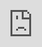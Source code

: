 ```yaml
---
layout: post
date:   2025-03-25
image: "/template_site/images/csr_thumbnail.png"
title:  "housing as expansion/displacement in addis ababa"
author: "fennet habte & ki-sang yi"
---
```

<style>
    body {
        background-color: #14110F; /* Dark color for background */
        color: #F2F2F2; /* Off white color for text */
        font-family: 'Helvetica Neue', Helvetica;
    }
</style>

<img src="/ConflictUrbanism2025/images/Habte_Yi/Addis-Strip.png" style="width:100%; height:auto; vertical-align:middle;" frameborder="0">
<br>

<h1>housing as <em>expansion/displacement</em> in addis ababa</h1>
Fennet Habte & Ki-Sang Yi
<br>

<div style="margin: 0 0 0 10%;"> 
    <i>Lydia, a new resident in the Bole Arabsa condominiums: No one comes here [the condominium] and no one goes from here to there [bordering Oromia farmland]. If you want to go over there and mix with them, they won’t even let you near them. People are afraid to go over there. The lands in the city were given to investors, so where do resettlers go? Back to the land of the farmer. The farmer only sees the people settling on his land, he won’t think that the government took the land and built the house and gave it to you, so they don’t like the settlers. Do you understand?</i> <br>
    <br>
    <i>Milkesa, the interviewer: Because they think they came here because they wanted to?</i> <br>
    <br>
    <i>Lydia: At the end of the day, the farmers will just think that their land is taken from them by the government so that people from the city can be settled.</i><br>
    <br>
    (Fathollahzadeh 2025, p. 300)
</div>

<br>

<div style="margin: 0 0 0 10%;"> 
    <i>Fanos, a resident in a village across Akaki river: Even if they say that this is the border between Oromia and Finfinnee, we haven’t accepted that. We can’t deny the growth of a city. Growth is natural. When the population grows, so does the size of the city. But the growth should benefit the dwellers of the land as well. For example, they take away 20 hectares of your land and give you a single place on a legal location map. [...] They could provide a better life for the farmer. They could create job opportunities.</i><br>
    <br>
    <i>Milkesa: Most people think this is an urban area. And after 100 or 200 metres the landscape is very rural. The difference between the two is obvious.</i><br>
    <br>
    (Fathollahzadeh 2025, p. 292)
</div>

<br>

<img src="/ConflictUrbanism2025/images/Habte_Yi/AddisAbaba-City.gif" style="float:center; width:100%; height:auto; vertical-align:middle;" frameborder="0">

<br>

<h2>i. IHDP ++ addis</h2>

Addis Ababa has been the site of many visionary state-making exercises. First designated as capital city of the empire in 1898 by Emperor Menelik II and Empress Taitu, the place which was/and still is referred to as Finfinne by the indigenous Oromo inhabitants of the area has undergone restructuring and expansion under successive political regimes that sought to establish their political power and legacy in the city. Addis Ababa has the status of a self-governing city and sits within the Oromia region (Weldeghebrael 2022).

In 2006, the Government of Ethiopia announced the Integrated Housing Development Program (IHDP), an extension of the Addis Ababa Grand Housing Program (AAGHP) that was launched in 2004 in partnership with the German Technical Cooperation (GTZ). The goal of  the IHDP was to address the critical housing shortage in Addis Ababa by building 400,000 condominium apartments. Simultaneously, the project aimed to beautify Addis Ababa’s inner city, address unemployment, and promote homeownership for low and middle-income households, furthering the country’s economic development goals (United Nations 2025). By 2015, the re-development of the inner-city, partially to build condominiums, but more often to allow for private re-development, has caused the demolishing of 392 ha of inner-city informal housing and the displacement of 23,151 households (UN Habitat 2017). While the first condominium projects were situated in the inner-city, eventually the project expanded to develop large-scale housing projects in what was perceived to be the ‘underutilized’ periphery of the city and adjacent farmland in Oromia.  With over a hundred sites throughout the city and its periphery, the condominiums occupy 11% of Addis Ababa area - significantly changing the spatial fabric of the city and its periphery (Charitonidou 2021).
<br>

<div class="iframe-column"><iframe src="https://ki-sang.github.io/AddisCondos/AddisCondoPoints.html" style="position:absolute;top:0;left:0;width:100%;height:100%;" frameborder="0"></iframe></div> 
<h6><em>Condominium locations scrapped from OpenStreetMap and Google Places API and their typologies. As a user-contributed list, this dataset does not include all condominium projects in Addis Ababa. Visitors are encouraged to roam around to look for unaccounted condominium projects in the inner city and the peripheries.</em></h6>
<br>
The IHDP emerged in the aftermath of the 2005 Ethiopian election, which saw a loss of votes for the EPRDF - the party that had dominated Ethiopian politics for over a decade, and large-scale protests demanding political change (Weldeghebrael 2022, p. 3). The EPRDF’s subsequent promise of infrastructure realized in the IHDP, thus served as a way to appeal to urban grievances, appease constituents, regain political legitimacy and propose an actionable vision for a prosperous, orderly city (Terrefe 2022, p. 4). In the years after the end of the cooperation with the GTZ (now GIZ), the projects’ financing solely through Ethiopian public resources has been lauded, showcasing to “other African nations that Africa can solve its own problems” (Gardner 2017). 

While the project continues to be successful at increasing formal housing stock, and enabling home-ownership for low-and middle income households, research has shown that the urban poor who were deemed the primary target audience were often barely able to make the down-payment let alone their mortgage. Over the past two decades we have thus seen a phenomenon of low-income apartment owners renting to middle-class tenants to finance their mortgage, while they themselves continue to live in informal, precarious housing in the inner city (Planel & Bridonneau 2017, p. 32). Avenues into the condominiums are three-fold: Residents evicted from neighborhoods slated for demolition are given priority in purchasing a condominium, as compensation. The main avenue to home-ownership is the lottery system, that randomly allocates apartments to applicants as they become available. Lastly, those who are unsuccessful at gaining access through the lottery may choose to rent units.
<br>

<h4>relocation ++ insecurity</h4>

The inner-city redevelopments that sought to formalize housing and usher in a new era of modern urban development, served both to allow for easier governing of inner-city populations, deemed troublesome, unruly and hotbeds of political dissidents after the 2005 post-election protests, and created an agreeable environment for foreign- and diaspora developers in prime real estate locations (Weldeghebrael 2022, p. 4). The first inner-city site to be re-developed into an IHDP site was in the Lideta neighborhood. According to government officials it was selected due to the belief that “there was a huge concentration of Coalition for Unity and Democracy (CUD) 2005 election campaigners and subsequent protest mobilizers”. Relocations of residents of informal inner-city settlements were conducted with little community input, at times purposefully separating inner-city communities, who had been deemed sites of opposition protest, scattering them across five to twelve different condominiums at the city’s peripheries, severing existing social networks (Weldeghebrael 2022, p. 6). The  strategic spatial dispersion of former inner-city residents deemed troublesome allowed the IHDP to act as a mechanism of enacting control and repress potential future counter-government organizing. 
<br>

<video width="100%" height="auto" autoplay>
  <source src="/ConflictUrbanism2025/images/Habte_Yi/AratKilo_to_Jemo-Merge.mp4" type="video/mp4">
</video>
<h6><em>Left: Rush hour bus commute from Shela in Addis Ababa. Right: The commute from Arat Kilo east of Piassa to Jemo Block 3 Condominiums includes a 25-minute walk to the bus stop and a 45-minute bus ride to the other side of the city.</em></h6>
<br>

In a study of Jemo condominium, which houses a large group of residents evicted from the central Arat Kilo neighborhood, Planel & Bridonneau highlight the tension between a sense of security through formal home-ownership and financial insecurity due to high mortgage costs.  
<br>
<div style="margin: 0 0 0 10%;"> 
    <i>If I can’t pay the loan, the bank will seize the apartment. My wife and I sometimes think about renting or selling it. I could sell it for 500,000 birr. It originally cost 125,000 birr, but if you add in the interest payments, the apartment cost us 300,000 birr. But I’ll fight to stay here.</i><br>
    <br>
    Getenet, owns a condominium in Jemo after being evicted from his rental house (kebele bet) in Arat Kilo.<br>
    <br>
    (Planel & Bridonneau 2017, p. 36)  
</div>
<br>

<img src="/ConflictUrbanism2025/images/Habte_Yi/AratKilo_Jemo_GIF.gif" style="float:center; width:100%; height:auto; vertical-align:middle;" frameborder="0">
<h6><em>In the early 2010s, Jemo was still considered very much on the outskirts and it was one of the major outlying sites ear-marked by the government as part of the Integrated Housing Development Program, before the big move back to the more central neighbourhoods coveted by the upper-middle classes. Jemo was one of the flagship initiatives of the government-backed effort to build an attractive periphery from scratch. It has rapidly become a symbol of social transformation and upward mobility" (Planel & Bridonneau 2017, p.30). Aerial imagery of Arat Kilo and Jemo Block 3 Condominium developments from 2002 through 2025 show that the condominiums on the outskirts were pre-emptively built in anticipation of new residents from the inner city.</em></h6>
<br>

New condominium residents experienced a loss of social networks and faced increased time and cost barriers for accessing work opportunities in the city center. The condominium sites themselves, resembling post-war European housing blocks, were built with little regard to common cultural use patterns and fostering community gathering. While some condominium sites have developed into lively and bustling neighborhoods, many residents report a sense of loneliness and anonymity from life in the condominiums (Planel & Bridonneau 2017, p. 39). 
<br>

<h2>ii. addis urbanism ++ aspirations of modernity</h2>

<div style="margin: 0 0 0 10%;"> 
    <em>Money is power. Only those who have economic capacity can be heard and have the ‘right’ to live at the centre. But those who do not have power have no chance except to be thrown away outside where no basic facilities are fulfilled.</em><br>
    <br>
    Older informant, relocated from the city-center. <br>
    <br>
    (Abebe & Hesselberg, 2015, p. 557)
</div>
<br>

Prime minister Abiy’s current Dubai-like development attempts at beautifying the inner-city are aimed at attracting foreign capital and diaspora involvement, cementing Addis Ababs legacy as diplomatic capital of Africa (Gardner 2019). Historic informal inner-city neighborhoods stand in the way of the desired vision for Addis Ababa and must therefore give way to skyscrapers and luxury projects (Di Nunzio 2022, p. 5). While this can be understood as a move away from the EPRDF’s pro-poor framing of urban development, it is important to note that despite the pro-poor framing of the IHDP when it was launched in 2005, it still caused the displacement and disposession of thousands of inner-city residents and rural residents in the city’s periphery. Dispossession is thus a continuing modus-operandi of consecutive political regimes. In the case of Addis, it goes hand in hand with the impossibility of criticizing construction projects that promote development. The idea that cities must be particularly modern and globally connected is presented as an indisputable truth, whereby participatory consultations with those affected or considerations of the consequences of displacement and resettlement are dismissed as irrelevant (Hollands 2008). The justification of displacement as a necessary evil for development then and now made way for lucrative industrial and real-estate development.

<div style="margin: 0 0 0 10%;"> 
    <em>Milkesa [Interviewer]: How do the people here see urbanisation?</em> <br>
    <br>
    <em>Fanos, resident in a village across Akaki river: No one hates urbanisation as long as we benefit, or our children benefit. We as well as our children would love to change. We didn’t say Finfinnee should not expand, but our needs should be noted.</em> <br>
    <br>
    <em>Milkesa: How do you see the growth of the city?</em> <br>
    <br>
    <em>Dagne, a resident in a village across Akaki river: We all know that a city has to grow vertically. But when it expands horizontally at such a rate, we should understand that there is something wrong. Even if it grows horizontally, it should have some benefit for the population it displaces. But we get nothing from it.</em> <br>
    <br>
    (Fathollazadeh 2025, p. 292)
</div>
<br>

Established ideas of what is understood as a modern, progressive and desirable city diametrically contrast African cities. These are positioned as “unplanned, informal, overpopulated, over- or wrongly urbanized, and behind” (Faria & Whitesell 2021, p. 6). In response, imitating globally circulating ideas of a modern city holds the promise of catching up to Western metropolises (Angélil & Hebel 2010, p. 14). When critiqued it is often justified by the response “does Africa not deserve shiny new cities?” and the claim that it is now Africa’s turn to build prosperous and modern cities (Côté-Roy & Moser 2018). The Ethiopian and regional governments in Addis Ababa view infrastructure as a harbinger of change, modernization, and social progress (Larkin 2013, p. 332). It can be argued that the IHDP is a mechanism through which Ethiopia–and in particular, Addis Ababa ”can take part in a contemporaneous modernity by repeating [...] a common visual and conceptual paradigm of what it means to be modern” (Larkin 2013, p. 333). 
<br>

<h2>iii. expansion ++ displacement</h2>

<div style="margin: 0 0 0 10%;"> 
    <em>Wrapped in a white shawl and sporting a wide-brimmed cowboy hat, Haile stares out at his cattle as they graze in a rocky patch of grass. “My family and I have been here since I was a child,” he says, nodding at the small, rickety houses to his right. “But we will have to leave soon.” In the distance loom hulking grey towers, casting long shadows over his pasture. This is Koye Feche, a vast construction site on the edge of Addis Ababa that may soon be sub-Saharan Africa’s largest housing project.</em><br>
    <br>
    (Gardner 2017)
</div>
<br>

<img src="/ConflictUrbanism2025/images/Habte_Yi/Condos-KoyeFeche.jpg" style="float:center; width:100%; height:auto; vertical-align:middle;" frameborder="0">

Poor inner-city residents, who have to make way for new construction projects to upgrade the coveted city center, are resettled on the outskirts of the city, where they fulfill a dual role of dispossessed and dispossessors of Oromo land (Di Nunzio 2022, p. 4). In their discussion of frontier-making in Addis Ababa’s periphery Debelo & Soboka discuss peri-urban frontiers as a liminal space between the urban and the rural. The rural here is “perceived as a space that can be “discovered, claimed, tamed, settled, transformed” to be economically productive and culturally modernized by those who claim to be authorized to re-order and dominate the space” (Prout and Howitt 2009, p. 397; Debelo & Soboka 2022, p. 710). In addition, Addis Ababa’s peripheral frontier is conceptualized as “full of resources but empty of people” (Korf et al. 2015 via Debelo & Soboka 2022). Thus legitimizing farmers’ dispossession for more ‘productive’ land-uses in the form of condominiums. 

<div style="margin: 0 0 0 10%;"> 
    <em>We lost the land we inherited from our mothers and fathers. The government officials forced us to sign an agreement of eviction to give up our land for condominium constructions with a compensation payment of 18.50 ETB (0.60 USD) per square meter. [...] Sewerage from the new residential buildings and the city has polluted the stream we used to use for drinking and for our livestock […] We are refused access to the clean water supplied by the city for the residents of the condominiums […] When we try to appeal our case to the government, local officials bribe our few educated coordinators and we cannot move forward with the legal case.</em><br>
    <br>
    A dispossessed farmer in Oromia.<br>
    <br>
    Bula 2020, p. 71)
</div>
<br>

However, Addis Ababa’s expansion does not go unchallenged. The announcement of a new masterplan in 2014, which sought to incorporate adjacent towns and villages in Oromia into Addis Ababa proper, was met with massive protests across Oromia state. Protesters fought for a suspension of the plan, which they saw as a tool to legalize the further dispossession of farmers surrounding Addis Ababa. While the masterplan was suspended in January of 2016, protests continued in the following months and reached international attention when during and following ‘Ireecha’ celebrations (Oromo thanksgiving) several hundred were killed due to violent government intervention (Terrefe 2022, p. 9). The subsequent political pressure led Prime Minister Hailemariam Desalegn to resign, who was replaced by Prime Minister Abiy Ahmed in 2019 - heralded as the harbinger of a new political era.
<br>
<br>

<h2>conclusion</h2>
 
The IHDP has undoubtedly brought with it rapid transformation, both in Addis Ababa’s spatial footprint and in the way residents of the city and its rural periphery experience dispossession, condominium living, and urbanization. The simultaneous transformation of urban space in the center of the city and its newly commodified periphery highlights the dual role that residents evicted from the inner-city hold in peripheral condominiums, as being dispossessed and acting as dispossessor. 

Tying Addis Ababa’s urban development to larger continental, aspirational urbanisms, shows how modernization processes in the center and periphery both on the local level and the global level are inextricably linked. The case of Addis Ababa, challenges us to search for forms of equitable urban development and question the narrative of dispossession as merely a byproduct of development. Instead, we are encouraged to look at how dispossession and displacement are created, why they are maintained and how they manifest spatially. 
<br>
<br>

<h2>v. references</h2>

Abebe, Gezahegn, and Jan Hesselberg. 2015. “Community Participation and Inner-City Slum Renewal: Relocated People’s Perspectives on Slum Clearance and Resettlement in Addis Ababa.” Development in Practice 25 (4): 551–62. https://doi.org/10.1080/09614524.2015.1026878.

Angélil, Marc, and Dirk Hebel. 2010. Cities of Change : Addis Ababa : Transformation Strategies for Urban Territories in the 21st Century. Basel ; Boston : Birkhäuser. http://archive.org/details/citiesofchangead0000unse.

Bula, S. Wayessa. 2020. “‘They Deceived Us’: Narratives of Addis Ababa Development-Induced Displaced Peasants.” International Journal of Sociology and Anthropology 12 (3): 67–75. https://doi.org/10.5897/IJSA2020.0862.

Charitonidou, Marianna. 2022. “Housing Programs for the Poor in Addis Ababa: Urban Commons as a Bridge between Spatial and Social.” Journal of Urban History 48 (6): 1345–64. https://doi.org/10.1177/0096144221989975.

Côté-Roy, Laurence, and Sarah Moser. 2019. “‘Does Africa Not Deserve Shiny New Cities?’ The Power of Seductive Rhetoric around New Cities in Africa.” Urban Studies 56 (12): 2391–2407. https://doi.org/10.1177/0042098018793032.

Debelo, Asebe Regassa, and Teshome Emana Soboka. 2023. “Urban Development and the Making of Frontiers in/from Addis Ababa/Finfinne, Ethiopia.” Journal of Asian and African Studies 58 (5): 708–24. https://doi.org/10.1177/00219096211069647.

Di Nunzio, Marco. 2022. “Evictions for Development: Creative Destruction, Redistribution and the Politics of Unequal Entitlements in Inner-City Addis Ababa (Ethiopia), 2010–2018.” Political Geography 98 (October):102671. https://doi.org/10.1016/j.polgeo.2022.102671.

Faria, Caroline, and Dominica Whitesell. 2021. “Global Retail Capital and Urban Futures: Feminist Postcolonial Perspectives.” Geography Compass 15 (1): e12551. https://doi.org/10.1111/gec3.12551.

Fathollahzadeh, Nafis. 2025. “8000 Cities: Beyond the Contested Urbanisation of Addis Ababa.” City 29 (1–2): 289–303. https://doi.org/10.1080/13604813.2024.2395123.

Gardner, Tom. 2017. “‘Addis Has Run out of Space’: Ethiopia’s Radical Redesign.” The Guardian, December 4, 2017, sec. Cities. https://www.theguardian.com/cities/2017/dec/04/addis-ababa-ethiopia-redesign-housing-project.

———. 2019. “‘This Is Dubai Now’: Nobel-Winning PM’s Plan to Transform Addis Ababa.” The Guardian, October 16, 2019, sec. Cities. https://www.theguardian.com/cities/2019/oct/16/this-is-dubai-now-nobel-winning-pms-plan-to-transform-addis-ababa.

Hollands, Robert G. 2008. “Will the Real Smart City Please Stand up?: Intelligent, Progressive or Entrepreneurial?” City 12 (3): 303–20. https://doi.org/10.1080/13604810802479126.

Larkin, Brian. 2013. “The Politics and Poetics of Infrastructure.” Annual Review of Anthropology 42 (1): 327–43. https://doi.org/10.1146/annurev-anthro-092412-155522.

Planel, Sabine, and Marie and Bridonneau. 2017. “(Re)Making Politics in a New Urban Ethiopia: An Empirical Reading of the Right to the City in Addis Ababa’s Condominiums.” Journal of Eastern African Studies 11 (1): 24–45. https://doi.org/10.1080/17531055.2017.1285105.

Terrefe, Biruk. 2022. “Infrastructures of Renaissance: Tangible Discourses in the EPRDF’s Ethiopia: Infrastructures de Renaissance: Discours Tangible Dans l’Ethiopie de Le FDRPE.” Critical African Studies 14 (3): 250–73. https://doi.org/10.1080/21681392.2022.2039731.

UN-Habitat. 2017. “The State of Addis Ababa: The Addis Ababa We Want.” https://unhabitat.org/sites/default/files/download-manager-files/State%20of%20Addis%20Ababa%202017%20Report-web.pdf.

United Nations Public Service Innovation Hub. 2015. “United Nations Public Service Award Winners: Integrated Housing and Development Program (IHDP).” United Nations. 2015. https://publicadministration.un.org/unpsa/innovation-hub/Winners/2015-Winners/Integrated-Housing-and-Development-Program.

Weldeghebrael, Ezana Haddis. 2022. “The Framing of Inner-City Slum Redevelopment by an Aspiring Developmental State: The Case of Addis Ababa, Ethiopia.” Cities 125 (June):102807. https://doi.org/10.1016/j.cities.2020.102807.


<h3>datasets</h3>
Google Maps. n.d. “Condominiums in Addis Ababa, Ethiopia.”

“Condominiums in Addis Ababa, Ethiopia Retrieved from Https://Planet.Osm.Org.” 2025. Geolocations. https://www.openstreetmap.org/.


